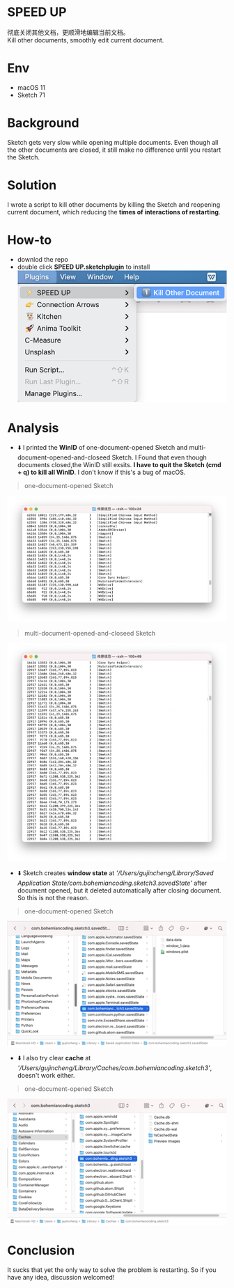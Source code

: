 # SPEED UP
 彻底关闭其他文档，更顺滑地编辑当前文档。  
 Kill other documents, smoothly edit current document.
 
# Env
 * macOS 11  
 * Sketch 71
 
# Background
 Sketch gets very slow while opening multiple documents. Even though all the other documents are closed, it still make no difference until you restart the Sketch.

# Solution
 I wrote a script to kill other documents by killing the Sketch and reopening current document, which reducing the **times of interactions of restarting**.
 
# How-to
 * downlod the repo
 * double click **SPEED UP.sketchplugin** to install
![how-to](/image/how-to.png)

# Analysis
 * ⬇️ I printed the **WinID** of one-document-opened Sketch and multi-document-opened-and-closeed Sketch. I Found that even though documents closed,the WinID still exsits. **I have to quit the Sketch (cmd + q) to kill all WinID**. I don't know if this's a bug of macOS. 

> one-document-opened Sketch

![one-document-opened Sketch](/image/sketch-initial.png)

> multi-document-opened-and-closeed Sketch

![multi-document-opened-and-closeed Sketch](/image/sketch-opened-multiple-doc.png)
 * ⬇️ Sketch creates **window state** at *'/Users/gujincheng/Library/Saved Application State/com.bohemiancoding.sketch3.savedState'* after document opened, but it deleted automatically after closing document. So this is not the reason.

> one-document-opened Sketch

![window-state](/image/window-state.png)

 * ⬇️ I also try clear **cache** at *'/Users/gujincheng/Library/Caches/com.bohemiancoding.sketch3'*, doesn't work either.

> one-document-opened Sketch

![cache](/image/cache.png)

# Conclusion
 It sucks that yet the only way to solve the problem is restarting. So if you have any idea, discussion welcomed!
 
